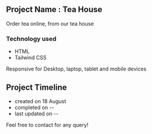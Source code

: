 ## Project Name : Tea House
Order tea online, from our tea house

### Technology used
- HTML
- Tailwind CSS

Responsive for Desktop, laptop, tablet and mobile devices

## Project Timeline
- created on 18 August
- completed on --
- last updated on --

Feel free to contact for any query!